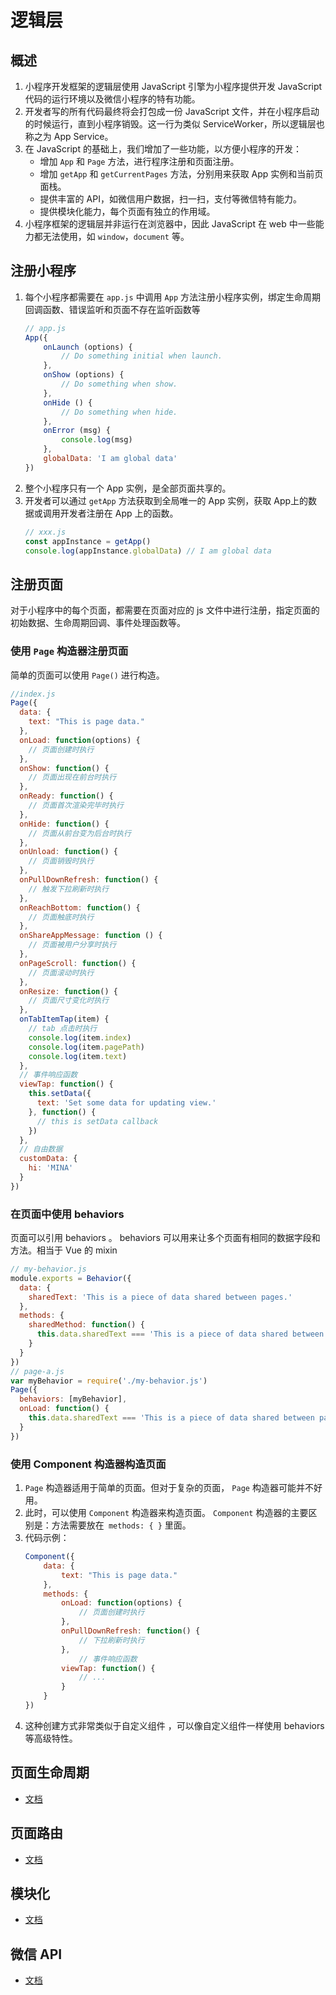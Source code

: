 # 逻辑层


## 概述
1. 小程序开发框架的逻辑层使用 JavaScript 引擎为小程序提供开发 JavaScript 代码的运行环境以及微信小程序的特有功能。
2. 开发者写的所有代码最终将会打包成一份 JavaScript 文件，并在小程序启动的时候运行，直到小程序销毁。这一行为类似 ServiceWorker，所以逻辑层也称之为 App Service。
3. 在 JavaScript 的基础上，我们增加了一些功能，以方便小程序的开发：
    * 增加 `App` 和 `Page` 方法，进行程序注册和页面注册。
    * 增加 `getApp` 和 `getCurrentPages` 方法，分别用来获取 App 实例和当前页面栈。
    * 提供丰富的 API，如微信用户数据，扫一扫，支付等微信特有能力。
    * 提供模块化能力，每个页面有独立的作用域。
4. 小程序框架的逻辑层并非运行在浏览器中，因此 JavaScript 在 web 中一些能力都无法使用，如 `window`，`document` 等。


## 注册小程序
1. 每个小程序都需要在 `app.js` 中调用 `App` 方法注册小程序实例，绑定生命周期回调函数、错误监听和页面不存在监听函数等
    ```js
    // app.js
    App({
        onLaunch (options) {
            // Do something initial when launch.
        },
        onShow (options) {
            // Do something when show.
        },
        onHide () {
            // Do something when hide.
        },
        onError (msg) {
            console.log(msg)
        },
        globalData: 'I am global data'
    })
    ```
2. 整个小程序只有一个 App 实例，是全部页面共享的。
3. 开发者可以通过 `getApp` 方法获取到全局唯一的 App 实例，获取 App上的数据或调用开发者注册在 App 上的函数。
    ```js
    // xxx.js
    const appInstance = getApp()
    console.log(appInstance.globalData) // I am global data
    ```


## 注册页面
对于小程序中的每个页面，都需要在页面对应的 js 文件中进行注册，指定页面的初始数据、生命周期回调、事件处理函数等。

### 使用 `Page` 构造器注册页面
简单的页面可以使用 `Page()` 进行构造。
```js
//index.js
Page({
  data: {
    text: "This is page data."
  },
  onLoad: function(options) {
    // 页面创建时执行
  },
  onShow: function() {
    // 页面出现在前台时执行
  },
  onReady: function() {
    // 页面首次渲染完毕时执行
  },
  onHide: function() {
    // 页面从前台变为后台时执行
  },
  onUnload: function() {
    // 页面销毁时执行
  },
  onPullDownRefresh: function() {
    // 触发下拉刷新时执行
  },
  onReachBottom: function() {
    // 页面触底时执行
  },
  onShareAppMessage: function () {
    // 页面被用户分享时执行
  },
  onPageScroll: function() {
    // 页面滚动时执行
  },
  onResize: function() {
    // 页面尺寸变化时执行
  },
  onTabItemTap(item) {
    // tab 点击时执行
    console.log(item.index)
    console.log(item.pagePath)
    console.log(item.text)
  },
  // 事件响应函数
  viewTap: function() {
    this.setData({
      text: 'Set some data for updating view.'
    }, function() {
      // this is setData callback
    })
  },
  // 自由数据
  customData: {
    hi: 'MINA'
  }
})
```

### 在页面中使用 behaviors
页面可以引用 behaviors 。 behaviors 可以用来让多个页面有相同的数据字段和方法。相当于 Vue 的 mixin
```js
// my-behavior.js
module.exports = Behavior({
  data: {
    sharedText: 'This is a piece of data shared between pages.'
  },
  methods: {
    sharedMethod: function() {
      this.data.sharedText === 'This is a piece of data shared between pages.'
    }
  }
})
// page-a.js
var myBehavior = require('./my-behavior.js')
Page({
  behaviors: [myBehavior],
  onLoad: function() {
    this.data.sharedText === 'This is a piece of data shared between pages.'
  }
})
```

### 使用 Component 构造器构造页面
1. `Page` 构造器适用于简单的页面。但对于复杂的页面， `Page` 构造器可能并不好用。
2. 此时，可以使用 `Component` 构造器来构造页面。 `Component` 构造器的主要区别是：方法需要放在` methods: { }` 里面。
3. 代码示例：
    ```js
    Component({
        data: {
            text: "This is page data."
        },
        methods: {
            onLoad: function(options) {
                // 页面创建时执行
            },
            onPullDownRefresh: function() {
                // 下拉刷新时执行
            },
                // 事件响应函数
            viewTap: function() {
                // ...
            }
        }
    })
    ```
4. 这种创建方式非常类似于自定义组件 ，可以像自定义组件一样使用 behaviors 等高级特性。


## 页面生命周期
* [文档](https://developers.weixin.qq.com/miniprogram/dev/framework/app-service/page-life-cycle.html)


## 页面路由
* [文档](https://developers.weixin.qq.com/miniprogram/dev/framework/app-service/route.html)


## 模块化
* [文档](https://developers.weixin.qq.com/miniprogram/dev/framework/app-service/module.html)


## 微信 API
* [文档](https://developers.weixin.qq.com/miniprogram/dev/framework/app-service/api.html)